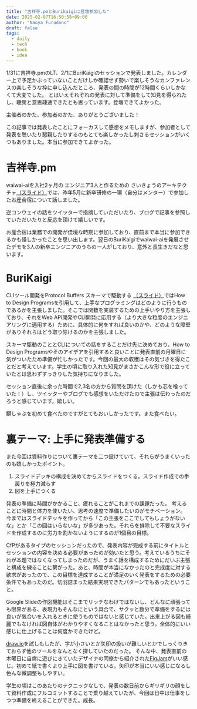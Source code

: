 ```yaml
---
title: "吉祥寺.pmとBurikaigiに登壇参加した"
date: 2025-02-07T16:50:58+09:00
author: "Naoya Furudono"
draft: false
tags:
  - daily
  - tech
  - book
  - idea
---
```


1/31に吉祥寺.pmのLT、2/1にBuriKaigiのセッションで発表しました。カレンダー上で予定かぶっていないことだけしか確認せず勢いで楽しそうなカンファレンスの楽しそうな枠に申し込んだところ、発表の間の時間が12時間くらいしかなくて大変でした。
とはいえそれぞれの発表に対して準備をして知見を得られたし、聴衆と意思疎通できたとも思っています。登壇できてよかった。

主催者のかた、参加者のかた、ありがとうございました！

この記事では発表したことにフォーカスして感想をメモしますが、参加者として発表を聴いたり懇親したりするのもとても楽しかったし刺さるセッションがいくつもありました。本当に参加できてよかった。

# 吉祥寺.pm

waiwai-aiを入社2ヶ月の エンジニア3人と作るための さいきょうのアーキテクチャ[（スライド）](https://speakerdeck.com/naoyafurudono/waiwai-aiworu-she-2keyue-no-ensinia3ren-tozuo-rutameno-saikiyounoakitekutiya)では、昨年5月に新卒研修の一環（自分はメンター）で参加したお産合宿について話しました。

逆コンウェイの話をツイッターで指摘していただいたり、ブログで記事を参照していただいたりと反応を頂けて嬉しいです。

お産合宿は業務での開発が佳境な時期に参加しており、直前まで本当に参加できるかも怪しかったことを思い出します。翌日のBuriKaigiでwaiwai-aiを発展させたデモを3人の新卒エンジニアのうちの一人がしており、意外と長生きだなと思います。

# BuriKaigi

CLIツール開発をProtocol Buffers スキーマで駆動する
[（スライド）](https://speakerdeck.com/naoyafurudono/cliturukai-fa-woprotocol-buffers-sukimadequ-dong-suru)ではHow to Design Programsを引用して、上手なプログラミングはどのように行うものであるかを主張しました。そこでは関数を実装するための上手いやり方を主張しており、それをWeb API開発やCLI開発に応用する（より大きな粒度のエンジニアリングに適用する）ために、具体的に何をすれば良いのかや、どのような障壁がありそれらはどう取り除けるのかを主張しました。

スキーマ駆動のこととCLIについての話をすることだけ先に決めており、How to Design Programsやそのアイデアを引用すると良いことに発表直前の月曜日に気がついたため準備が忙しかったです。今回の最大の収穫はその気づきを得たことだと考えています。学生の頃に取り入れた知見がまさかこんな形で役に立っていたとは思わずすっきりした気持ちになりました。

セッション直後に余った時間で2,3名の方から質問を頂けた（しかも芯を喰っていた！）し、ツイッターやブログでも感想をいただけたので主張は伝わったのだろうと感じています。嬉しい。

鰤しゃぶを初めて食べたのですがとてもおいしかったです。また食べたい。

# 裏テーマ: 上手に発表準備する

また今回は資料作りについて裏テーマを二つ設けていて、それらがうまくいったのも嬉しかったポイント。

1. スライドデッキの構成を決めてからスライドをつくる。スライド作成での手戻りを極力減らす
1. 図を上手につくる

発表の準備に時間がかかること、疲れることがこれまでの課題だった。
考えることに時間と体力を使いたい、思考の速度で準備したいのがモチベーション。
今まではスライドデッキを作ってから「この主張をここでしてもしょうがないな」とか「この図はいらないな」が多少あった。それらを排除して不要なスライドを作成するのに労力を割かないようにするのが1個目の目標。

CfPがあるタイプのセッションだったので、発表内容が完成する前にタイトルとセッションの内容を決める必要があったのが効いたと思う。考えているうちにそれが本題ではなくなってしまったのだが、うまく話を構成するためにだいぶ主張と構成を練ることに繋がった。あと、時間が本当になかったのと完成度に対する欲求があったので、この目標を達成することが満足のいく発表をするための必要条件でもあったのだ。切羽詰まった結果実現できたパターンでもあったということ。

Google Slideの作図機能はそこまでリッチなわけではないし、どんなに頑張っても限界がある、表現力もそんなにという具合で、サクッと数分で準備をするには良いが気合いを入れるときに使うものではないと感じていた。出来上がる図も綺麗でもなければ図自体がわかりやすくなることはなかったと思う。全体的にいい感じに仕上げることは何度かできたけど。

[draw.io](https://www.drawio.com/)を試しもしたが、字が小さいとか矢印の扱いが難しいとかでしっくりきておらず他のツールをなんとなく探していたのだった。
そんな中、発表直前の木曜日に自席に遊びにきていたデザイナの同僚から紹介された[FigJam](https://www.figma.com/ja-jp/figjam/)がいい感じ。初めて紙で書くより上手に図を書けている。矢印が本当にいい感じになるし色んな微調整もしやすい。

学生の頃はこのあたりのテクニックなしで、発表の数日前からギリギリの顔をして資料作成にフルコミットすることで乗り越えていたが、今回は日中は仕事をしつつ準備を終えることができた。成長。
